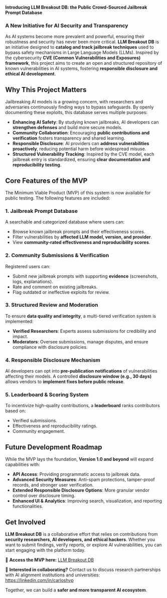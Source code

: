 **Introducing LLM Breakout DB: the Public Crowd-Sourced Jailbreak Prompt Database**

### **A New Initiative for AI Security and Transparency**

As AI systems become more prevalent and powerful, ensuring their robustness and security has never been more critical. **LLM Breakout DB** is an initiative designed to **catalog and track jailbreak techniques** used to bypass safety mechanisms in Large Language Models (LLMs). Inspired by the cybersecurity **CVE (Common Vulnerabilities and Exposures) framework**, this project aims to create an open and structured repository of known vulnerabilities in AI systems, fostering **responsible disclosure and ethical AI development**.

## **Why This Project Matters**

Jailbreaking AI models is a growing concern, with researchers and adversaries continuously finding ways to bypass safeguards. By openly documenting these exploits, this database serves multiple purposes:

- **Enhancing AI Safety**: By studying known jailbreaks, AI developers can **strengthen defenses** and build more secure models.
- **Community Collaboration**: Encouraging **public contributions and verification** fosters transparency and shared learning.
- **Responsible Disclosure**: AI providers can **address vulnerabilities proactively**, reducing potential harm before widespread misuse.
- **Structured Vulnerability Tracking**: Inspired by the CVE model, each jailbreak entry is standardized, ensuring **clear documentation and reproducibility testing**.

## **Core Features of the MVP**

The Minimum Viable Product (MVP) of this system is now available for public testing. The following features are included:

### **1. Jailbreak Prompt Database**
A searchable and categorized database where users can:
- Browse known jailbreak prompts and their effectiveness scores.
- Filter vulnerabilities by **affected LLM model, version, and provider**.
- View **community-rated effectiveness and reproducibility scores**.

### **2. Community Submissions & Verification**
Registered users can:
- Submit new jailbreak prompts with supporting **evidence** (screenshots, logs, explanations).
- Rate and comment on existing jailbreaks.
- Flag outdated or ineffective exploits for review.

### **3. Structured Review and Moderation**
To ensure **data quality and integrity**, a multi-tiered verification system is implemented:
- **Verified Researchers**: Experts assess submissions for credibility and impact.
- **Moderators**: Oversee submissions, manage disputes, and ensure compliance with disclosure policies.

### **4. Responsible Disclosure Mechanism**
AI developers can opt into **pre-publication notifications** of vulnerabilities affecting their models. A controlled **disclosure window (e.g., 30 days)** allows vendors to **implement fixes before public release**.

### **5. Leaderboard & Scoring System**
To incentivize high-quality contributions, a **leaderboard** ranks contributors based on:
- Verified submissions.
- Effectiveness and reproducibility ratings.
- Community engagement.

## **Future Development Roadmap**

While the MVP lays the foundation, **Version 1.0 and beyond** will expand capabilities with:
- **API Access**: Providing programmatic access to jailbreak data.
- **Advanced Security Measures**: Anti-spam protections, tamper-proof records, and stronger user verification.
- **Extended Responsible Disclosure Options**: More granular vendor control over disclosure timing.
- **Enhanced UI & Analytics**: Improving search, visualization, and reporting functionalities.

## **Get Involved**

**LLM Breakout DB** is a collaborative effort that relies on contributions from **security researchers, AI developers, and ethical hackers**. Whether you want to submit findings, verify reports, or explore AI vulnerabilities, you can start engaging with the platform today.

🔗 **Access the MVP here:** [LLM Breakout DB](https://llm-breakout.streamlit.app/)

📢 **Interested in collaborating?** Contact us to discuss research partnerships with AI alignment institutions and universities: https://linkedin.com/in/carloshvp

Together, we can build a **safer and more transparent AI ecosystem**.

